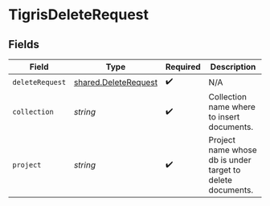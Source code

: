# TigrisDeleteRequest


## Fields

| Field                                                               | Type                                                                | Required                                                            | Description                                                         |
| ------------------------------------------------------------------- | ------------------------------------------------------------------- | ------------------------------------------------------------------- | ------------------------------------------------------------------- |
| `deleteRequest`                                                     | [shared.DeleteRequest](../../../sdk/models/shared/deleterequest.md) | :heavy_check_mark:                                                  | N/A                                                                 |
| `collection`                                                        | *string*                                                            | :heavy_check_mark:                                                  | Collection name where to insert documents.                          |
| `project`                                                           | *string*                                                            | :heavy_check_mark:                                                  | Project name whose db is under target to delete documents.          |